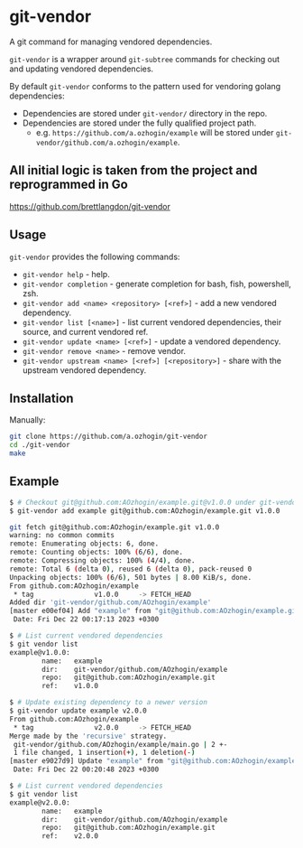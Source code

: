 git-vendor
==========
A git command for managing vendored dependencies.

`git-vendor` is a wrapper around `git-subtree` commands for checking out and updating vendored dependencies.

By default `git-vendor` conforms to the pattern used for vendoring golang dependencies:

* Dependencies are stored under `git-vendor/` directory in the repo.
* Dependencies are stored under the fully qualified project path.
    * e.g. `https://github.com/a.ozhogin/example` will be stored under `git-vendor/github.com/a.ozhogin/example`.

## All initial logic is taken from the project and reprogrammed in Go

  https://github.com/brettlangdon/git-vendor

## Usage

`git-vendor` provides the following commands:

* `git-vendor help` - help.
* `git-vendor completion` - generate completion for bash, fish, powershell, zsh.
* `git-vendor add <name> <repository> [<ref>]` - add a new vendored dependency.
* `git-vendor list [<name>]` - list current vendored dependencies, their source, and current vendored ref.
* `git-vendor update <name> [<ref>]` - update a vendored dependency.
* `git-vendor remove <name>` - remove vendor.
* `git-vendor upstream <name> [<ref>] [<repository>]` - share with the upstream vendored dependency.

## Installation
Manually:

```bash
git clone https://github.com/a.ozhogin/git-vendor
cd ./git-vendor
make
```

## Example

```bash
$ # Checkout git@github.com:AOzhogin/example.git@v1.0.0 under git-vendor/github.com/AOzhogin/example
$ git-vendor add example git@github.com:AOzhogin/example.git v1.0.0

git fetch git@github.com:AOzhogin/example.git v1.0.0
warning: no common commits
remote: Enumerating objects: 6, done.
remote: Counting objects: 100% (6/6), done.
remote: Compressing objects: 100% (4/4), done.
remote: Total 6 (delta 0), reused 6 (delta 0), pack-reused 0
Unpacking objects: 100% (6/6), 501 bytes | 8.00 KiB/s, done.
From github.com:AOzhogin/example
 * tag               v1.0.0     -> FETCH_HEAD
Added dir 'git-vendor/github.com/AOzhogin/example'
[master e00ef04] Add "example" from "git@github.com:AOzhogin/example.git@v1.0.0"
 Date: Fri Dec 22 00:17:13 2023 +0300

$ # List current vendored dependencies
$ git vendor list
example@v1.0.0:
        name:   example
        dir:    git-vendor/github.com/AOzhogin/example
        repo:   git@github.com:AOzhogin/example.git
        ref:    v1.0.0

$ # Update existing dependency to a newer version
$ git-vendor update example v2.0.0
From github.com:AOzhogin/example
 * tag               v2.0.0     -> FETCH_HEAD
Merge made by the 'recursive' strategy.
 git-vendor/github.com/AOzhogin/example/main.go | 2 +-
 1 file changed, 1 insertion(+), 1 deletion(-)
[master e9027d9] Update "example" from "git@github.com:AOzhogin/example.git@v2.0.0"
 Date: Fri Dec 22 00:20:48 2023 +0300

$ # List current vendored dependencies
$ git vendor list
example@v2.0.0:
        name:   example
        dir:    git-vendor/github.com/AOzhogin/example
        repo:   git@github.com:AOzhogin/example.git
        ref:    v2.0.0

```